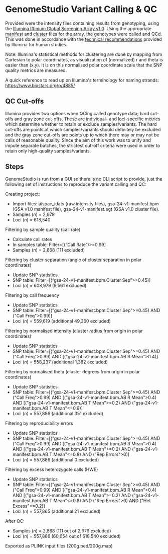 # GenomeStudio Variant Calling & QC

Provided were the intensity files containing results from genotyping, using the [Illumina Iffinium Global Screening Array v1.0][gsa]. Using the appropriate [manifest][files] and [cluster][files] files for the array, the genotypes were called and QCd. This was done in accordance with the [technical recommendations][guide] provided by Illumina for human studies. 

Note: Illumina's statistical methods for clustering are done by mapping from Cartesian to polar coordinates, as visualization of (normalized) r and theta is easier than (x,y). It is on this normalised polar coordinate scale that the SNP quality metrics are measured.

A quick reference to read up on Illumina's terminology for naming strands: https://www.biostars.org/p/4885/

## QC Cut-offs

Illumina provides two options when QCing called genotype data; hard cut-offs and gray zone cut-offs. These are individual- and loci-specific metrics which determine whether to retain or exclude samples/variants. The hard cut-offs are points at which samples/variants should definitely be excluded and the gray zone cut-offs are points up to which there may or may not be calls of reasonable quality. Since the aim of this work was to unify and impute separate batches, the strictest cut-off criteria were used in order to retain only high-quality samples/variants.

## Steps

GenomeStudio is run from a GUI so there is no CLI script to provide, just the following set of instructions to reproduce the variant calling and QC:

Creating project:
* Import files: alspac_idats (raw intensity files), gsa-24-v1-manifest.bpm (GSA v1.0 manifest file), gsa-24-v1-manifest.egt (GSA v1.0 cluster file).
* Samples (_n_) = 2,979
* Loci (_n_) = 618,540

Filtering by sample quality (call rate)
* Calculate call rates
* In samples table: Filter=[(“Call Rate”)>=0.99]
* Samples (_n_) = 2,868 (111 excluded)

Filtering by cluster separation (angle of cluster separation in polar coordinates)
* Update SNP statistics
* SNP table: Filter=[(“gsa-24-v1-manifest.bpm.Cluster Sep”>=0.45)]
* Loci (_n_) = 608,979 (9,561 excluded)

Filtering by call frequency
* Update SNP statistics
* SNP table: Filter=[("gsa-24-v1-manifest.bpm.Cluster Sep">=0.45) AND ("Call Freq">0.99)]
* Loci (_n_) = 559,619 (additional 49,360 excluded)

Filtering by normalised intensity (cluster radius from origin in polar coordinates)
* Update SNP statistics
* SNP table: Filter=[("gsa-24-v1-manifest.bpm.Cluster Sep">=0.45) AND ("Call Freq">0.99) AND [("gsa-24-v1-manifest.bpm.AB R Mean">0.4)]
* Loci (_n_) = 558,237 (additional 1,382 excluded)

Filtering by normalised theta (cluster degrees from origin in polar coordinates)
* Update SNP statistics
* SNP table: Filter=[("gsa-24-v1-manifest.bpm.Cluster Sep">=0.45) AND ("Call Freq">0.99) AND [("gsa-24-v1-manifest.bpm.AB R Mean">0.4) AND [("gsa-24-v1-manifest.bpm.AB T Mean">=0.2) AND ("gsa-24-v1-manifest.bpm.AB T Mean"<=0.8)]
* Loci (_n_) = 557,886 (additional 351 excluded)

Filtering by reproducibility errors
* Update SNP statistics
* SNP table: Filter=[("gsa-24-v1-manifest.bpm.Cluster Sep">=0.45) AND ("Call Freq">0.99) AND [("gsa-24-v1-manifest.bpm.AB R Mean">0.4) AND [("gsa-24-v1-manifest.bpm.AB T Mean">=0.2) AND ("gsa-24-v1-manifest.bpm.AB T Mean"<=0.8) AND ("Rep Errors">0)]
* Loci (_n_) = 557,886 (additional 0 excluded)

Filtering by excess heterozygote calls (HWE)
* Update SNP statistics
* SNP table: Filter=[("gsa-24-v1-manifest.bpm.Cluster Sep">=0.45) AND ("Call Freq">0.99) AND [("gsa-24-v1-manifest.bpm.AB R Mean">0.4) AND [("gsa-24-v1-manifest.bpm.AB T Mean">=0.2) AND ("gsa-24-v1-manifest.bpm.AB T Mean"<=0.8) AND ("Rep Errors">0) AND ("Het Excess"<=0.2)]
* Loci (_n_) = 557,865 (additional 21 excluded)

After QC:
* Samples (_n_) = 2,868 (111 out of 2,979 excluded)
* Loci (_n_) = 557,886 (60,654 out of 618,540 excluded)

Exported as PLINK input files (200g.ped/200g.map)

[files]: https://emea.support.illumina.com/downloads/infinium-global-screening-array-v1-0-product-files.html
[gsa]: https://emea.illumina.com/products/by-type/microarray-kits/infinium-global-screening.html
[guide]: https://www.illumina.com/Documents/products/technotes/technote_infinium_genotyping_data_analysis.pdf
